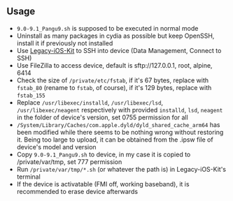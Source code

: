 ## Usage
- `9.0-9.1_Pangu9.sh` is supposed to be executed in normal mode
- Uninstall as many packages in cydia as possible but keep OpenSSH, install it if previously not installed
- Use [Legacy-iOS-Kit](https://github.com/LukeZGD/Legacy-iOS-Kit) to SSH into device (Data Management, Connect to SSH)
- Use FileZilla to access device, default is sftp://127.0.0.1, root, alpine, 6414
- Check the size of `/private/etc/fstab`, if it's 67 bytes, replace with `fstab_80` (rename to `fstab`, of course), if it's 129 bytes, replace with `fstab_155`
- Replace `/usr/libexec/installd`, `/usr/libexec/lsd`, `/usr/libexec/neagent` respectively with provided `installd`, `lsd`, `neagent` in the folder of device's version, set 0755 permission for all
- `/System/Library/Caches/com.apple.dyld/dyld_shared_cache_arm64` has been modified while there seems to be nothing wrong without restoring it. Being too large to upload, it can be obtained from the .ipsw file of device's model and version
- Copy `9.0-9.1_Pangu9.sh` to device, in my case it is copied to /private/var/tmp, set 777 permission
- Run `/private/var/tmp/*.sh` (or whatever the path is) in Legacy-iOS-Kit's terminal
- If the device is activatable (FMI off, working baseband), it is recommended to erase device afterwards
